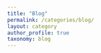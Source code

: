 ```yaml
---
title: "Blog"
permalink: /categories/blog/
layout: category
author_profile: true
taxonomy: blog
---
```

